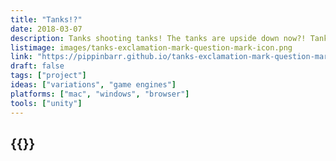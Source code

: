 ```yaml
---
title: "Tanks!?"
date: 2018-03-07
description: Tanks shooting tanks! The tanks are upside down now?! Tank on tank action! Why is that cactus floating into the sky?! Shoot that tank! The sky seems to be green?! The shadows have all vanished?! That tank just drove down through the ground?! That oil derrick grew to three times its original size?! What is this, some kind of completely artificial videogame world?!
listimage: images/tanks-exclamation-mark-question-mark-icon.png
link: "https://pippinbarr.github.io/tanks-exclamation-mark-question-mark/info/"
draft: false
tags: ["project"]
ideas: ["variations", "game engines"]
platforms: ["mac", "windows", "browser"]
tools: ["unity"]
---
```


## {{<param title >}}
